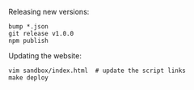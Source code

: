 Releasing new versions:

    bump *.json
    git release v1.0.0
    npm publish

Updating the website:

    vim sandbox/index.html  # update the script links
    make deploy
